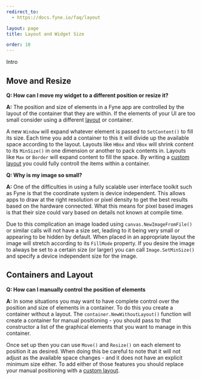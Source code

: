 ```yaml
---
redirect_to:
  - https://docs.fyne.io/faq/layout

layout: page
title: Layout and Widget Size

order: 10
---
```

Intro

## Move and Resize

**Q: How can I move my widget to a different position or resize it?**

**A:** The position and size of elements in a Fyne app are controlled by the layout of the container that they are within. If the elements of your UI are too small consider using a different [layout](/started/layouts) or container.

A new `Window` will expand whatever element is passed to `SetContent()` to fill its size. Each time you add a container to this it will divide up the available space according to the layout. Layouts like `HBox` and `VBox` will shrink content to its `MinSize()` in one dimension or another to pack contents in. Layouts like `Max` or `Border` will expand content to fill the space. By writing a [custom layout](/extend/custom-layout) you could fully controll the items within a container.

**Q: Why is my image so small?**

**A:** One of the difficulties in using a fully scalable user interface toolkit such as Fyne is that the coordinate system is device independent. This allows apps to draw at the right resolution or pixel density to get the best results based on the hardware connected. What this means for pixel based images is that their size could vary based on details not known at compile time.

Due to this complication an image loaded using `canvas.NewImageFromFile()` or similar calls will not have a size set, leading to it being very small or appearing to be hidden by default. When placed in an appropriate layout the image will stretch according to its `FillMode` property. If you desire the image to always be set to a certain size (or larger) you can call `Image.SetMinSize()` and specify a device independent size for the image.

## Containers and Layout 

**Q: How can I manually control the position of elements**

**A:** In some situations you may want to have complete control over the position and size of elements in a container. To do this you create a container without a layout.
The `container.NewWithoutLayout()` function will create a container for manual positioning - you should pass to that constructor a list of the graphical elements that you want to manage in this container.

Once set up then you can use `Move()` and `Resize()` on each element to position it as desired. When doing this be careful to note that it will not adjust as the available space changes - and it does not have an explicit minimum size either. To add either of those features you should replace your manual positioning with a [custom layout](/tutorial/custom-layout).
